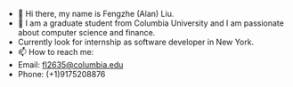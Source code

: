 - 👋 Hi there, my name is Fengzhe (Alan) Liu.
- 👀 I am a graduate student from Columbia University and I am passionate about computer science and finance. 
- Currently look for internship as software developer in New York.
- 📫 How to reach me: 
- Email: fl2635@columbia.edu
- Phone: (+1)9175208876

<!---
AlanLiuF/AlanLiuF is a ✨ special ✨ repository because its `README.md` (this file) appears on your GitHub profile.
You can click the Preview link to take a look at your changes.
--->
